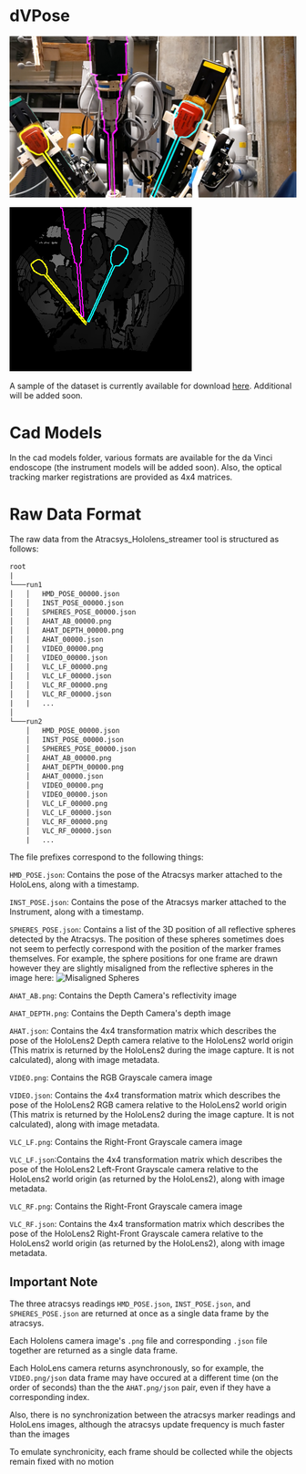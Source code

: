 # dVPose

![rgb](readme_files/172_rgb.png)

![depth](readme_files/172_depth.png)


A sample of the dataset is currently available for download
[here](https://livejohnshopkins-my.sharepoint.com/:f:/g/personal/ngreen29_jh_edu/EqHw6Tmr4i1JhgNVFGwaJWkBQ513636EmeaKoPBhBmLp4w?e=1seJnl).
Additional will be added soon.


# Cad Models
In the cad models folder, various formats are available for the da Vinci
endoscope (the instrument models will be added soon). Also, the optical tracking
marker registrations are provided as 4x4 matrices.


# Raw Data Format
The raw data from the Atracsys_Hololens_streamer tool is structured as follows:

```
root
|
└───run1
│   │   HMD_POSE_00000.json
│   │   INST_POSE_00000.json
│   │   SPHERES_POSE_00000.json
│   │   AHAT_AB_00000.png
│   │   AHAT_DEPTH_00000.png
│   │   AHAT_00000.json
│   │   VIDEO_00000.png
│   │   VIDEO_00000.json
│   │   VLC_LF_00000.png
│   │   VLC_LF_00000.json
│   │   VLC_RF_00000.png
│   │   VLC_RF_00000.json
|   |   ...
│   
└───run2
    │   HMD_POSE_00000.json
    │   INST_POSE_00000.json
    │   SPHERES_POSE_00000.json
    │   AHAT_AB_00000.png
    │   AHAT_DEPTH_00000.png
    │   AHAT_00000.json
    │   VIDEO_00000.png
    │   VIDEO_00000.json
    │   VLC_LF_00000.png
    │   VLC_LF_00000.json
    │   VLC_RF_00000.png
    │   VLC_RF_00000.json
    |   ...   
```



The file prefixes correspond to the following things:



`HMD_POSE.json`: Contains the pose of the Atracsys marker attached to the
HoloLens, along with a timestamp.

`INST_POSE.json`: Contains the pose of the Atracsys marker attached to the
Instrument, along with a timestamp.

`SPHERES_POSE.json`: Contains a list of the 3D position of all reflective
spheres detected by the Atracsys. The position of these spheres sometimes does not seem to
perfectly correspond with the position of the marker frames themselves. For
example, the sphere positions for one frame are drawn however they are slightly
misaligned from the reflective spheres in the image here: ![Misaligned Spheres](./data_format_imgs/misaligned_spheres.png)


`AHAT_AB.png`: Contains the Depth Camera's reflectivity image

`AHAT_DEPTH.png`: Contains the Depth Camera's depth image

`AHAT.json`: Contains the 4x4 transformation matrix which describes the pose of
the HoloLens2 Depth camera relative to the HoloLens2 world origin (This matrix is returned by
the HoloLens2 during the image capture. It is not calculated), along with image metadata.

`VIDEO.png`: Contains the RGB Grayscale camera image

`VIDEO.json`: Contains the 4x4 transformation matrix which describes the pose of
the HoloLens2 RGB camera relative to the HoloLens2 world origin (This matrix is returned by
the HoloLens2 during the image capture. It is not calculated), along with image metadata.

`VLC_LF.png`: Contains the Right-Front Grayscale camera image

`VLC_LF.json`:Contains the 4x4 transformation matrix which describes the pose of
the HoloLens2 Left-Front Grayscale camera relative to the HoloLens2 world origin (as returned by
the HoloLens2), along with image metadata.

`VLC_RF.png`: Contains the Right-Front Grayscale camera image

`VLC_RF.json`: Contains the 4x4 transformation matrix which describes the pose of
the HoloLens2 Right-Front Grayscale camera relative to the HoloLens2 world origin (as returned by
the HoloLens2), along with image metadata.


## Important Note
The three atracsys readings `HMD_POSE.json`, `INST_POSE.json`, and
`SPHERES_POSE.json` are returned at once as a single data frame by the atracsys.

Each Hololens camera image's `.png` file and corresponding `.json` file together
are returned as a single data frame.

Each HoloLens camera returns asynchronously, so for example, the
`VIDEO.png/json` data frame may have occured at a different time (on the
order of seconds) than the the
`AHAT.png/json` pair, even if they have a corresponding index.

Also, there is no synchronization between the
atracsys marker readings and HoloLens images, although the atracsys update
frequency is much faster than the images

To emulate synchronicity, each frame should be collected while the objects
remain fixed with no motion